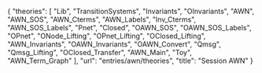 {
    "theories": [
        "Lib",
        "TransitionSystems",
        "Invariants",
        "OInvariants",
        "AWN",
        "AWN_SOS",
        "AWN_Cterms",
        "AWN_Labels",
        "Inv_Cterms",
        "AWN_SOS_Labels",
        "Pnet",
        "Closed",
        "OAWN_SOS",
        "OAWN_SOS_Labels",
        "OPnet",
        "ONode_Lifting",
        "OPnet_Lifting",
        "OClosed_Lifting",
        "AWN_Invariants",
        "OAWN_Invariants",
        "OAWN_Convert",
        "Qmsg",
        "Qmsg_Lifting",
        "OClosed_Transfer",
        "AWN_Main",
        "Toy",
        "AWN_Term_Graph"
    ],
    "url": "entries/awn/theories",
    "title": "Session AWN"
}